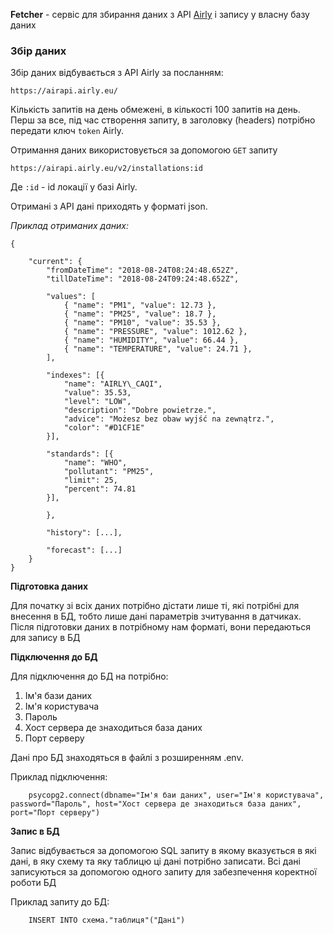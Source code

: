 
**Fetcher** - сервіс для збирання даних з API [Airly](https://developer.airly.org/docs) і запису у власну базу даних

### **Збір даних**

Збір даних відбувається з API Airly за посланням:
```
https://airapi.airly.eu/
```
Кількість запитів на день обмежені, в кількості 100 запитів на день. Перш за все, під час створення запиту, в заголовку (headers) потрібно передати ключ `token` Airly.

Отримання даних використовується за допомогою `GET` запиту

```
https://airapi.airly.eu/v2/installations:id
```
Де `:id` - id локації у базі Airly.

Отримані з API дані приходять у форматі json.

_Приклад отриманих даних:_
```
{

	"current": {
		"fromDateTime": "2018-08-24T08:24:48.652Z",
		"tillDateTime": "2018-08-24T09:24:48.652Z",
		
		"values": [
			{ "name": "PM1", "value": 12.73 },
			{ "name": "PM25", "value": 18.7 },
			{ "name": "PM10", "value": 35.53 },
			{ "name": "PRESSURE", "value": 1012.62 },
			{ "name": "HUMIDITY", "value": 66.44 },
			{ "name": "TEMPERATURE", "value": 24.71 },
		],

		"indexes": [{
			"name": "AIRLY\_CAQI",
			"value": 35.53,
			"level": "LOW",
			"description": "Dobre powietrze.",
			"advice": "Możesz bez obaw wyjść na zewnątrz.",
			"color": "#D1CF1E"
		}],

		"standards": [{
			"name": "WHO",
			"pollutant": "PM25",
			"limit": 25,
			"percent": 74.81
		}],

		},

		"history": [...],

		"forecast": [...]
	}
}
```

**Підготовка даних**

Для початку зі всіх даних потрібно дістати лише ті, які потрібні для внесення в БД, тобто лише дані параметрів зчитування в датчиках. Після підготовки даних в потрібному нам форматі, вони передаються для запису в БД

**Підключення до БД**

Для підключення до БД на потрібно:

1. Ім'я бази даних
2. Ім'я користувача
3. Пароль
4. Хост сервера де знаходиться база даних
5. Порт серверу

Дані про БД знаходяться в файлі з розширенням .env.

Приклад підключення:

```
	psycopg2.connect(dbname="Ім'я баи даних", user="Ім'я користувача", password="Пароль", host="Хост сервера де знаходиться база даних", port="Порт серверу")
```

**Запис в БД**

Запис відбувається за допомогою SQL запиту в якому вказується в які дані, в яку схему та яку таблицю ці дані потрібно записати. Всі дані записуються за допомогою одного запиту для забезпечення коректної роботи БД

Приклад запиту до БД:
```
	INSERT INTO схема."таблиця"("Дані")
```
